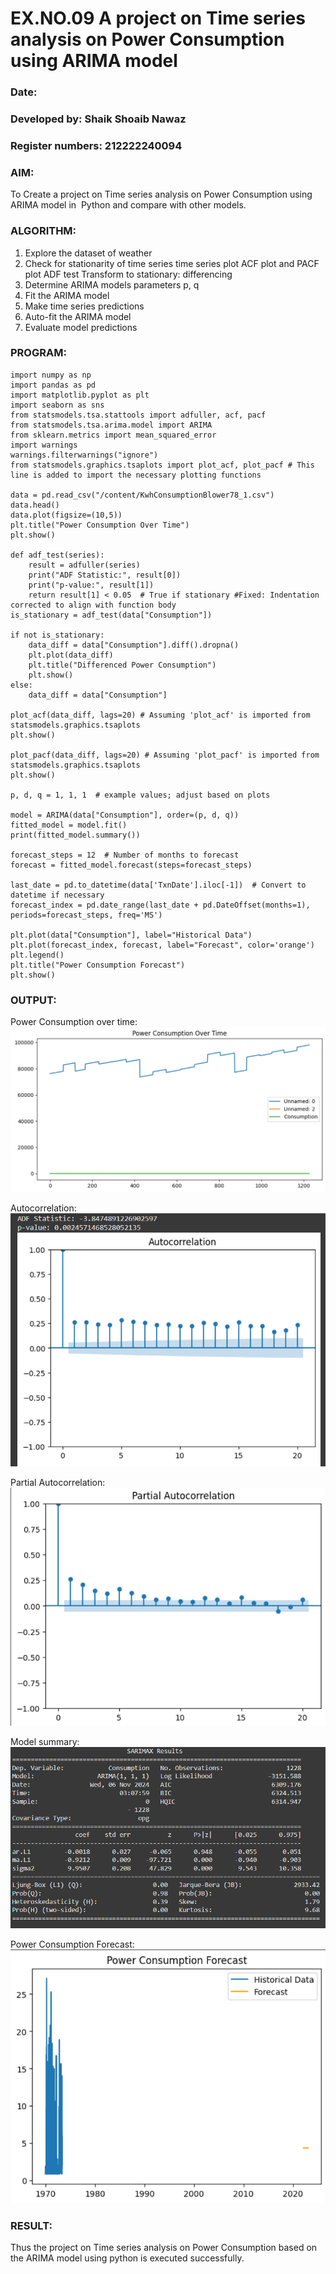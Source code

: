 # EX.NO.09        A project on Time series analysis on Power Consumption using ARIMA model 

### Date: 
### Developed by: Shaik Shoaib Nawaz
### Register numbers: 212222240094

### AIM:
To Create a project on Time series analysis on Power Consumption using ARIMA model in  Python and compare with other models.
### ALGORITHM:
1. Explore the dataset of weather 
2. Check for stationarity of time series time series plot
   ACF plot and PACF plot
   ADF test
   Transform to stationary: differencing
3. Determine ARIMA models parameters p, q
4. Fit the ARIMA model
5. Make time series predictions
6. Auto-fit the ARIMA model
7. Evaluate model predictions
### PROGRAM:
```
import numpy as np
import pandas as pd
import matplotlib.pyplot as plt
import seaborn as sns
from statsmodels.tsa.stattools import adfuller, acf, pacf
from statsmodels.tsa.arima.model import ARIMA
from sklearn.metrics import mean_squared_error
import warnings
warnings.filterwarnings("ignore")
from statsmodels.graphics.tsaplots import plot_acf, plot_pacf # This line is added to import the necessary plotting functions

data = pd.read_csv("/content/KwhConsumptionBlower78_1.csv")
data.head()
data.plot(figsize=(10,5))
plt.title("Power Consumption Over Time")
plt.show()

def adf_test(series):
    result = adfuller(series)
    print("ADF Statistic:", result[0])
    print("p-value:", result[1])
    return result[1] < 0.05  # True if stationary #Fixed: Indentation corrected to align with function body
is_stationary = adf_test(data["Consumption"])

if not is_stationary:
    data_diff = data["Consumption"].diff().dropna()
    plt.plot(data_diff)
    plt.title("Differenced Power Consumption")
    plt.show()
else:
    data_diff = data["Consumption"]

plot_acf(data_diff, lags=20) # Assuming 'plot_acf' is imported from statsmodels.graphics.tsaplots
plt.show()

plot_pacf(data_diff, lags=20) # Assuming 'plot_pacf' is imported from statsmodels.graphics.tsaplots
plt.show()

p, d, q = 1, 1, 1  # example values; adjust based on plots

model = ARIMA(data["Consumption"], order=(p, d, q))
fitted_model = model.fit()
print(fitted_model.summary())

forecast_steps = 12  # Number of months to forecast
forecast = fitted_model.forecast(steps=forecast_steps)

last_date = pd.to_datetime(data['TxnDate'].iloc[-1])  # Convert to datetime if necessary
forecast_index = pd.date_range(last_date + pd.DateOffset(months=1), periods=forecast_steps, freq='MS') 

plt.plot(data["Consumption"], label="Historical Data") 
plt.plot(forecast_index, forecast, label="Forecast", color='orange')
plt.legend()
plt.title("Power Consumption Forecast")
plt.show()
```

### OUTPUT:
Power Consumption over time:
![alt text](image.png)

Autocorrelation:
![alt text](image-1.png)

Partial Autocorrelation:
![alt text](image-2.png)

Model summary:
![alt text](image-3.png)

Power Consumption Forecast:
![alt text](image-4.png)




### RESULT:
Thus the project on Time series analysis on Power Consumption based on the ARIMA model using python is executed successfully.
